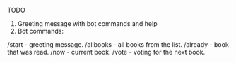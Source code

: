 TODO

1. Greeting message with bot commands and help
2. Bot commands:

/start - greeting message.
/allbooks - all books from the list.
/already - book that was read.
/now - current book.
/vote - voting for the next book.
